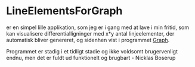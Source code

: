 # LineElementsForGraph
er en simpel lille applikation, som jeg er i gang med at lave i min fritid, som kan visualisere differentialligninger med x*y antal linjeelementer, der automatisk bliver genereret, og sidenhen vist i programmet [Graph](https://www.padowan.dk/).

Programmet er stadig i et tidligt stadie og ikke voldsomt brugervenligt endnu, men det er fuldt ud funktionelt og brugbart - Nicklas Boserup
